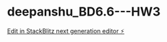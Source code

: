 # deepanshu_BD6.6---HW3

[Edit in StackBlitz next generation editor ⚡️](https://stackblitz.com/~/github.com/deeps-ctrl/deepanshu_BD6.6---HW3)